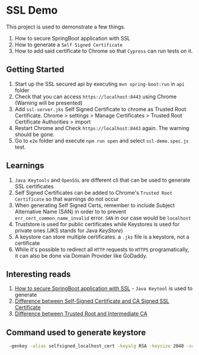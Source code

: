 # SSL Demo
This project is used to demonstrate a few things.
1. How to secure SpringBoot application with SSL
1. How to generate a `Self Signed Certificate`
1. How to add said certificate to Chrome so that `Cypress` can run tests on it.

## Getting Started
1. Start up the SSL secured api by executing `mvn spring-boot:run` in `api` folder
1. Check that you can access `https://localhost:8443` using Chrome (Warning will be presented)
1. Add `ssl-server.jks` Self Signed Certificate to chrome as Trusted Root Certificate. Chrome > settings > Manage Certificates > Trusted Root Certificate Authorities > import
1. Restart Chrome and Check `https://localhost:8443` again. The warning should be gone.
1. Go to `e2e` folder and execute `npm run open` and select `ssl-demo.spec.js` test.

## Learnings
1. `Java Keytools` and `OpenSSL` are different cli that can be used to generate SSL certificates
1. Self Signed Certificates can be added to Chrome's `Trusted Root Certificate` so that warnings do not occur
1. When generating Self Signed Certs, remember to include Subject Alternative Name (SAN) in order to to prevent `err_cert_common_name_invalid` error. `SAN` in our case would be `localhost`
1. Truststore is used for public certificates while Keystores is used for private ones (JKS stands for Java *KeyStore*)
1. A keystore can store multiple certificates. a `.jks` file is a keystore, not a certificate
1. While it's possible to redirect all `HTTP` requests to `HTTPS` programatically, it can also be done via Domain Provider like GoDaddy.

## Interesting reads
1. [How to secure SpringBoot application with SSL](https://howtodoinjava.com/spring-boot/spring-boot-ssl-https-example/) - `Java Keytool` is used to generate 
1. [Difference between Self-Signed Certificate and CA Signed SSL Certificate](https://cheapsslsecurity.com/blog/self-signed-ssl-versus-trusted-ca-signed-ssl-certificate/)
1. [Difference between Trusted Root and Intermediate CA](https://www.thesslstore.com/blog/root-certificates-intermediate/)

## Command used to generate keystore
```cmd
 -genkey -alias selfsigned_localhost_cert -keyalg RSA -keysize 2048 -validity 3650 -keypass changeit -keystore ssl-server.jks -ext san=dns:localhost
 ```